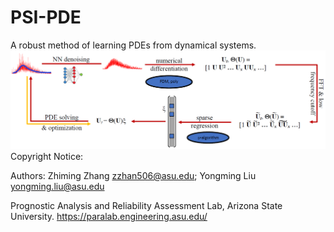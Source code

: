 # PSI-PDE
A robust method of learning PDEs from dynamical systems.
![Framework](Framework.PNG)
Copyright Notice:

Authors: Zhiming Zhang zzhan506@asu.edu; Yongming Liu yongming.liu@asu.edu

Prognostic Analysis and Reliability Assessment Lab, Arizona State University. https://paralab.engineering.asu.edu/
